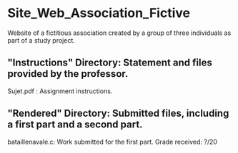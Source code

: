 # Site_Web_Association_Fictive
Website of a fictitious association created by a group of three individuals as part of a study project.

## "Instructions" Directory: Statement and files provided by the professor.
Sujet.pdf : Assignment instructions.

## "Rendered" Directory: Submitted files, including a first part and a second part.

bataillenavale.c: Work submitted for the first part. Grade received: ?/20

